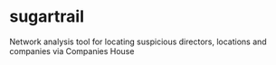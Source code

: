 # sugartrail
Network analysis tool for locating suspicious directors, locations and companies via Companies House
